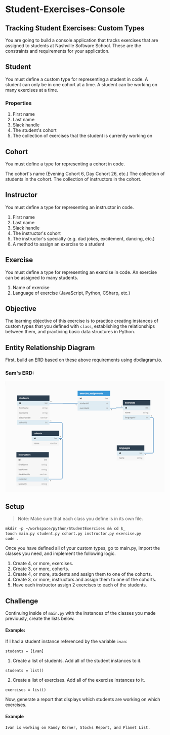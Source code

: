 # Student-Exercises-Console

## Tracking Student Exercises: Custom Types
You are going to build a console application that tracks exercises that are assigned to students at Nashville Software School. These are the constraints and requirements for your application.

## Student
You must define a custom type for representing a student in code. A student can only be in one cohort at a time. A student can be working on many exercises at a time.

### Properties
1. First name
2. Last name
3. Slack handle
4. The student's cohort
5. The collection of exercises that the student is currently working on

## Cohort
You must define a type for representing a cohort in code.

The cohort's name (Evening Cohort 6, Day Cohort 26, etc.)
The collection of students in the cohort.
The collection of instructors in the cohort.


## Instructor
You must define a type for representing an instructor in code.

1. First name
2. Last name
3. Slack handle
4. The instructor's cohort
5. The instructor's specialty (e.g. dad jokes, excitement, dancing, etc.)
6. A method to assign an exercise to a student

## Exercise
You must define a type for representing an exercise in code. An exercise can be assigned to many students.

1. Name of exercise
2. Language of exercise (JavaScript, Python, CSharp, etc.)

## Objective
The learning objective of this exercise is to practice creating instances of custom types that you defined with `class`, establishing the relationships between them, and practicing basic data structures in Python.

## Entity Relationship Diagram
First, build an ERD based on these above requirements using dbdiagram.io.

### Sam's ERD:
![Entity Relationship Diagram](student-exercises-erd.png)

## Setup
> Note: Make sure that each class you define is in its own file.

```
mkdir -p ~/workspace/python/StudentExercises && cd $_
touch main.py student.py cohort.py instructor.py exercise.py
code .
```

Once you have defined all of your custom types, go to main.py, import the classes you need, and implement the following logic.
1. Create 4, or more, exercises.
2. Create 3, or more, cohorts.
3. Create 4, or more, students and assign them to one of the cohorts.
4. Create 3, or more, instructors and assign them to one of the cohorts.
5. Have each instructor assign 2 exercises to each of the students.

## Challenge
Continuing inside of `main.py` with the instances of the classes you made previously, create the lists below.

#### Example:
If I had a student instance referenced by the variable `ivan`:
```
students = [ivan]
```
1. Create a list of students. Add all of the student instances to it.
```
students = list()
```
2. Create a list of exercises. Add all of the exercise instances to it.
```
exercises = list()
```
Now, generate a report that displays which students are working on which exercises.

#### Example
```
Ivan is working on Kandy Korner, Stocks Report, and Planet List.